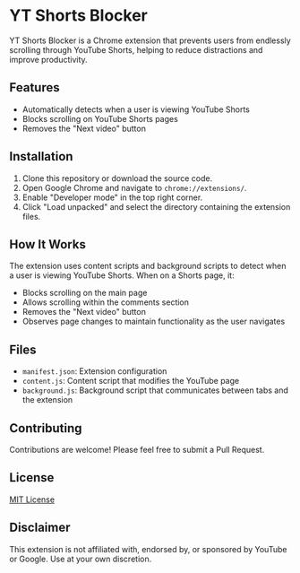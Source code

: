 
# YT Shorts Blocker

YT Shorts Blocker is a Chrome extension that prevents users from endlessly scrolling through YouTube Shorts, helping to reduce distractions and improve productivity.

## Features

- Automatically detects when a user is viewing YouTube Shorts
- Blocks scrolling on YouTube Shorts pages
- Removes the "Next video" button

## Installation

1. Clone this repository or download the source code.
2. Open Google Chrome and navigate to `chrome://extensions/`.
3. Enable "Developer mode" in the top right corner.
4. Click "Load unpacked" and select the directory containing the extension files.

## How It Works

The extension uses content scripts and background scripts to detect when a user is viewing YouTube Shorts. When on a Shorts page, it:

- Blocks scrolling on the main page
- Allows scrolling within the comments section
- Removes the "Next video" button
- Observes page changes to maintain functionality as the user navigates

## Files

- `manifest.json`: Extension configuration
- `content.js`: Content script that modifies the YouTube page
- `background.js`: Background script that communicates between tabs and the extension

## Contributing

Contributions are welcome! Please feel free to submit a Pull Request.

## License

[MIT License](LICENSE)

## Disclaimer

This extension is not affiliated with, endorsed by, or sponsored by YouTube or Google. Use at your own discretion.